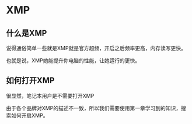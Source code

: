 # XMP

## 什么是XMP

 说得通俗简单一些就是XMP就是官方超频，开启之后频率更高，内存读写更快。

也就是说，XMP她能提升你电脑的性能，让她运行的更快。

## 如何打开XMP

很显然，笔记本用户是不需要打开XMP

由于各个品牌对XMP的描述不一致，所以我们需要使用第一章学习到的知识，搜索如何开启XMP。
